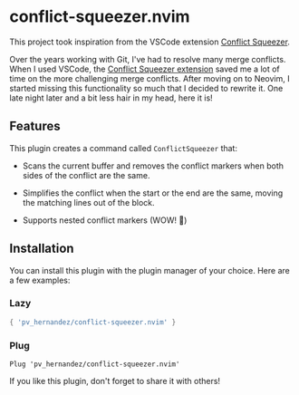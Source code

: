 # conflict-squeezer.nvim

This project took inspiration from the VSCode extension [Conflict Squeezer](https://github.com/angelo-mollame/conflict-squeezer).

Over the years working with Git, I've had to resolve many merge conflicts. When I used VSCode, the [Conflict Squeezer extension](https://marketplace.visualstudio.com/items?itemName=angelomollame.conflict-squeezer) saved me a lot of time on the more challenging merge conflicts. After moving on to Neovim, I started missing this functionality so much that I decided to rewrite it. One late night later and a bit less hair in my head, here it is!

## Features

This plugin creates a command called `ConflictSqueezer` that:

- Scans the current buffer and removes the conflict markers when both sides of the conflict are the same.

- Simplifies the conflict when the start or the end are the same, moving the matching lines out of the block.

- Supports nested conflict markers (WOW! 🤩)

## Installation

You can install this plugin with the plugin manager of your choice. Here are a few examples:

### Lazy

```lua
{ 'pv_hernandez/conflict-squeezer.nvim' }
```

### Plug

```vim
Plug 'pv_hernandez/conflict-squeezer.nvim'
```

If you like this plugin, don't forget to share it with others!

